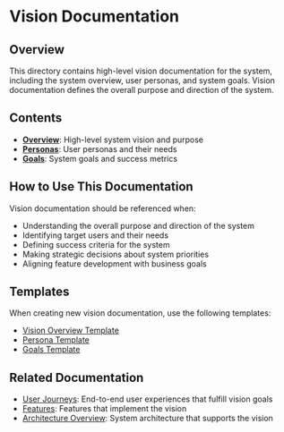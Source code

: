# Vision Documentation

## Overview

This directory contains high-level vision documentation for the system, including the system overview, user personas, and system goals. Vision documentation defines the overall purpose and direction of the system.

## Contents

- **[Overview](./overview/)**: High-level system vision and purpose
- **[Personas](./personas/)**: User personas and their needs
- **[Goals](./goals/)**: System goals and success metrics

## How to Use This Documentation

Vision documentation should be referenced when:

- Understanding the overall purpose and direction of the system
- Identifying target users and their needs
- Defining success criteria for the system
- Making strategic decisions about system priorities
- Aligning feature development with business goals

## Templates

When creating new vision documentation, use the following templates:

- [Vision Overview Template](./overview/template.md)
- [Persona Template](./personas/template.md)
- [Goals Template](./goals/template.md)

## Related Documentation

- [User Journeys](../user_journeys/): End-to-end user experiences that fulfill vision goals
- [Features](../features/): Features that implement the vision
- [Architecture Overview](../../architecture/overview.md): System architecture that supports the vision 